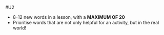 #U2
- 8-12 new words in a lesson, with a **MAXIMUM OF 20**
- Prioritise words that are not only helpful for an activity, but in the real world!